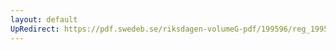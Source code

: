 ```yaml
---
layout: default
UpRedirect: https://pdf.swedeb.se/riksdagen-volumeG-pdf/199596/reg_199596_UU/reg_199596_UU_0009.pdf
---
```

